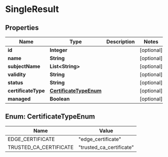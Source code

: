 

# SingleResult


## Properties

| Name | Type | Description | Notes |
|------------ | ------------- | ------------- | -------------|
|**id** | **Integer** |  |  [optional] |
|**name** | **String** |  |  [optional] |
|**subjectName** | **List&lt;String&gt;** |  |  [optional] |
|**validity** | **String** |  |  [optional] |
|**status** | **String** |  |  [optional] |
|**certificateType** | [**CertificateTypeEnum**](#CertificateTypeEnum) |  |  [optional] |
|**managed** | **Boolean** |  |  [optional] |



## Enum: CertificateTypeEnum

| Name | Value |
|---- | -----|
| EDGE_CERTIFICATE | &quot;edge_certificate&quot; |
| TRUSTED_CA_CERTIFICATE | &quot;trusted_ca_certificate&quot; |




